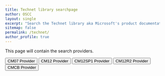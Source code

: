 ```yaml
---
title: Technet library searchpage
author: OSCC
layout: single
excerpt: "Search the Technet library aka Microsoft's product documentation."
sitemap: false
permalink: /technet/
author_profile: true
---
```

This page will contain the search providers.
<p>
<INPUT TYPE="button" VALUE="CM07 Provider" onClick='window.external.AddSearchProvider("http://www.oscc.be/media/cm07doclibrary.xml");'>
<INPUT TYPE="button" VALUE="CM12 Provider" onClick='window.external.AddSearchProvider("http://kimoppalfens.github.io/media/cm12doclibrary.xml");'>
<INPUT TYPE="button" VALUE="CM12SP1 Provider" onClick='window.external.AddSearchProvider("http://kimoppalfens.github.io/media/cm12sp1doclibrary.xml");'>
<INPUT TYPE="button" VALUE="CM12R2 Provider" onClick='window.external.AddSearchProvider("http://kimoppalfens.github.io/media/cm12r2doclibrary.xml");'>
<INPUT TYPE="button" VALUE="CMCB Provider" onClick='window.external.AddSearchProvider("http://www.oscc.be/images/cmcurrentbranch.xml");'>
</p>



